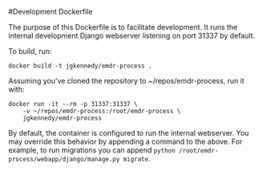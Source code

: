 #Development Dockerfile

The purpose of this Dockerfile is to facilitate development. It runs the internal development Django webserver listening on port 31337 by default. 

To build, run:

```
docker build -t jgkennedy/emdr-process .
```

Assuming you've cloned the repository to ~/repos/emdr-process, run it with:

```
docker run -it --rm -p 31337:31337 \
	-v ~/repos/emdr-process:/root/emdr-process \
	jgkennedy/emdr-process
```

By default, the container is configured to run the internal webserver. You may override this behavior by appending a command to the above. For example, to run migrations you can append `python /root/emdr-process/webapp/django/manage.py migrate`.
